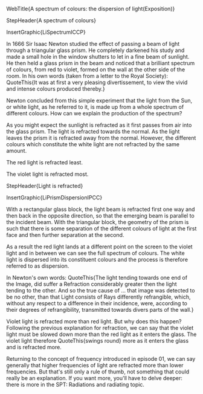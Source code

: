 WebTitle{A spectrum of colours: the dispersion of light(Exposition)}

StepHeader{A spectrum of colours}

InsertGraphic{LiSpectrumICCP}

In 1666 Sir Isaac Newton studied the effect of passing a beam of light through a triangular glass prism. He completely darkened his study and made a small hole in the window shutters to let in a fine beam of sunlight. He then held a glass prism in the beam and noticed that a brilliant spectrum of colours, from red to violet, formed on the wall at the other side of the room. In his own words (taken from a letter to the Royal Society): QuoteThis{It was at first a very pleasing divertissement, to view the vivid and intense colours produced thereby.}

Newton concluded from this simple experiment that the light from the Sun, or white light, as he referred to it, is made up from a whole spectrum of different colours. How can we explain the production of the spectrum?

As you might expect the sunlight is refracted as it first passes from air into the glass prism. The light is refracted towards the normal. As the light leaves the prism it is refracted away from the normal. However, the different colours which constitute the white light are not refracted by the same amount.

The red light is refracted least.

The violet light is refracted most.

StepHeader{Light is refracted}

InsertGraphic{LiPrismDispersionIPCC}

With a rectangular glass block, the light beam is refracted first one way and then back in the opposite direction, so that the emerging beam is parallel to the incident beam. With the triangular block, the geometry of the prism is such that there is some separation of the different colours of light at the first face and then further separation at the second.

As a result the red light lands at a different point on the screen to the violet light and in between we can see the full spectrum of colours. The white light is dispersed into its constituent colours and the process is therefore referred to as dispersion.

In Newton's own words: QuoteThis{The light tending towards one end of the Image, did suffer a Refraction considerably greater then the light tending to the other. And so the true cause of … that image was detected to be no other, than that Light consists of Rays differently refrangible, which, without any respect to a difference in their incidence, were, according to their degrees of refrangibility, transmitted towards divers parts of the wall.}

Violet light is refracted more than red light. But why does this happen? Following the previous explanation for refraction, we can say that the violet light must be slowed down more than the red light as it enters the glass. The violet light therefore QuoteThis{swings round} more as it enters the glass and is refracted more.

Returning to the concept of frequency introduced in episode 01, we can say generally that higher frequencies of light are refracted more than lower frequencies. But that's still only a rule of thumb, not something that could really be an explanation. If you want more, you'll have to delve deeper: there is more in the SPT: Radiations and radiating topic.

